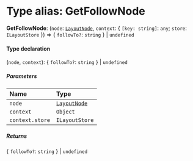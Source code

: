 # Type alias: GetFollowNode

**GetFollowNode**: (`node`: [`LayoutNode`](/en/auto-docs/free-auto-layout-plugin/interfaces/LayoutNode.md), `context`: { `[key: string]`: `any`; `store`: `ILayoutStore`  }) => { `followTo?`: `string`  } | `undefined`

#### Type declaration

(`node`, `context`): { `followTo?`: `string`  } | `undefined`

##### Parameters

| Name | Type |
| :------ | :------ |
| `node` | [`LayoutNode`](/en/auto-docs/free-auto-layout-plugin/interfaces/LayoutNode.md) |
| `context` | `Object` |
| `context.store` | `ILayoutStore` |

##### Returns

{ `followTo?`: `string`  } | `undefined`
